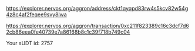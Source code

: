 https://explorer.nervos.org/aggron/address/ckt1qyqpd83rw4s5kcv82w54g4z8c4af2feqee9svy8lwa

https://explorer.nervos.org/aggron/transaction/0xc211f823389c16c3dcf7d62cb86eea0fe40739e7a86168b8c1c39f718b749c04

Your sUDT id: 2757